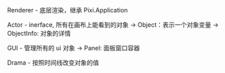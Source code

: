 Renderer - 底层渲染，继承 Pixi.Application

Actor - inerface, 所有在画布上能看到的对象
    -> Object：表示一个对象变量
    -> ObjectInfo: 对象的详情

GUI - 管理所有的 ui 对象
    -> Panel: 面板窗口容器

Drama - 按照时间线改变对象的值
